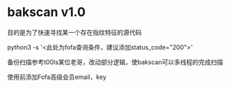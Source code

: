 # bakscan v1.0

目的是为了快速寻找某一个存在指纹特征的源代码

python3 -s '<此处为fofa查询条件，建议添加status_code="200">'

备份扫描参考t00ls某位老哥，改动部分逻辑，使bakscan可以多线程的完成扫描

使用前添加Fofa高级会员email，key
